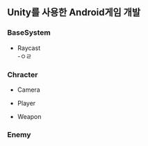 ## Unity를 사용한 Android게임 개발


### BaseSystem
- Raycast\
-ㅇㄹ
### Chracter
- Camera

- Player

- Weapon

### Enemy
